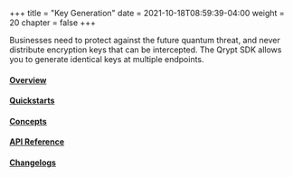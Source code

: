 +++
title = "Key Generation"
date = 2021-10-18T08:59:39-04:00
weight = 20
chapter = false
+++

Businesses need to protect against the future quantum threat, and never distribute encryption keys that can be intercepted. The Qrypt SDK allows you to generate identical keys at multiple endpoints.


#### [Overview](overview/)
#### [Quickstarts](quickstarts/)
#### [Concepts](concepts/)
#### [API Reference](api/)
#### [Changelogs](changelogs/)


